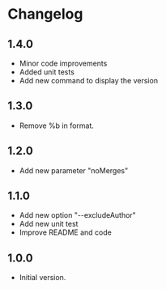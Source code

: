 # Changelog

## 1.4.0

- Minor code improvements
- Added unit tests
- Add new command to display the version

## 1.3.0

- Remove %b in format.

## 1.2.0

- Add new parameter "noMerges"

## 1.1.0

- Add new option "--excludeAuthor"
- Add new unit test
- Improve README and code

## 1.0.0

- Initial version.
